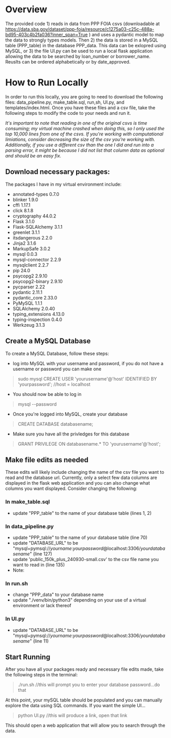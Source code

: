 # Overview
The provided code 1) reads in data from PPP FOIA csvs (downloadable at https://data.sba.gov/dataset/ppp-foia/resource/c1275a03-c25c-488a-bd95-403c4b2fa036?inner_span=True ) and uses a pydantic model to map the data to strongly types models. Then 2) the data is stored in a MySQL table (PPP_table) in the database PPP_data. This data can be exlopred using MySQL, or 3) the file UI.py can be used to run a local flask application allowing the data to be searched by loan_number or borrower_name. Reuslts can be ordered alphabetically or by date_approved.

# How to Run Locally
In order to run this locally, you are going to need to download the following files: data_pipeline.py, make_table.sql, run,sh, UI.py, and templates/index.html. Once you have these files and a csv file, take the following steps to modify the code to your needs and run it. 

*It's important to note that reading in one of the original csvs is time consuming; my virtual machine crashed when doing this, so I only used the top 10,000 lines from one of the csvs. If you're working with computational limiations, consider decreasing the size of the csv you're working with. Additionally, if you use a different csv than the one I did and run into a parsing error, it might be because I did not list that column data as optional and should be an easy fix.*

## Download necessary packages:
The packages I have in my virtual environment include: 
- annotated-types   0.7.0
- blinker           1.9.0
- cffi              1.17.1
- click             8.1.8
- cryptography      44.0.2
- Flask             3.1.0
- Flask-SQLAlchemy  3.1.1
- greenlet          3.1.1
- itsdangerous      2.2.0
- Jinja2            3.1.6
- MarkupSafe        3.0.2
- mysql             0.0.3
- mysql-connector   2.2.9
- mysqlclient       2.2.7
- pip               24.0
- psycopg2          2.9.10
- psycopg2-binary   2.9.10
- pycparser         2.22
- pydantic          2.11.1
- pydantic_core     2.33.0
- PyMySQL           1.1.1
- SQLAlchemy        2.0.40
- typing_extensions 4.13.0
- typing-inspection 0.4.0
- Werkzeug          3.1.3

## Create a MySQL Database
To create a MySQL Database, follow these steps:
- log into MySQL with your username and password, if you do not have a username or password you can make one
> sudo mysql
> CREATE USER 'yourusername'@'host' IDENTIFIED BY 'yourpassword'; //host = localhost
- You should now be able to log in
> mysql --password
- Once you're logged into MySQL, create your database
> CREATE DATABASE databasename;
- Make sure you have all the privledges for this database
> GRANT PRIVILEGE ON databasename.* TO 'yourusername'@'host';

## Make file edits as needed
These edits will likely include changing the name of the csv file you want to read and the database url. Currently, only a select few data columns are displayed in the flask web application and you can also change what columns you want displayed. Consider changing the following:

### In make_table.sql
- update "PPP_table" to the name of your database table (lines 1, 2)

### In data_pipeline.py
- update "PPP_table" to the name of your database table (line 70)
- update "DATABASE_URL" to be "mysql+pymsql://*yourname*:*yourpassword*@localhost:3306/*yourdatabasename*" (line 127)
- update 'public_150k_plus_240930-small.csv' to the csv file name you want to read in (line 135)
- Note: 

### In run.sh
- change "PPP_data" to your database name
- update "./venv/bin/python3" depending on your use of a virtual environment or lack thereof

### In UI.py
- update "DATABASE_URL" to be "mysql+pymsql://*yourname*:*yourpassword*@localhost:3306/*yourdatabasename*" (line 11)

## Start Running
After you have all your packages ready and necessary file edits made, take the following steps in the terminal:
> ./run.sh //this will prompt you to enter your database password...do that

At this point, your mySQL table should be populated and you can manually explore the data using SQL commands. If you want the simple UI...

> python UI.py //this will produce a link, open that link

This should open a web application that will allow you to search through the data.





